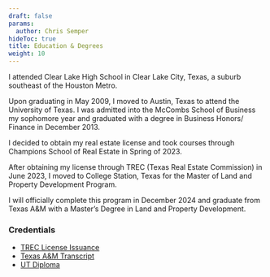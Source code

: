 ```yaml
---
draft: false
params:
  author: Chris Semper 
hideToc: true
title: Education & Degrees 
weight: 10
---
```


I attended Clear Lake High School in Clear Lake City, Texas, a suburb southeast of the Houston Metro. 

Upon graduating in May 2009, I moved to Austin, Texas to attend the University of Texas. I was admitted into the McCombs School of Business my sophomore year and graduated with a degree in Business Honors/ Finance in December 2013. 

I decided to obtain my real estate license and took courses through Champions School of Real Estate in Spring of 2023. 

After obtaining my license through TREC (Texas Real Estate Commission) in June 2023, I moved to College Station, Texas for the Master of Land and Property Development Program. 

I will officially complete this program in December 2024 and graduate from Texas A&M with a Master’s Degree in Land and Property Development.


### Credentials
- [TREC License Issuance](https://killakm3084.github.io/semper/assets/2-dropdowns/academics/1-education-%20degrees/TREC%20License%20Issuance.pdf)
- [Texas A&M Transcript](https://killakm3084.github.io/semper/assets/2-dropdowns/academics/1-education-%20degrees/Texas%20A%26M%20Transcript.pdf)
- [UT Diploma](https://killakam3084.github.io/semper/assets/2-dropdowns/academics/1-education-%20degrees/UT%20Diploma.jpg)